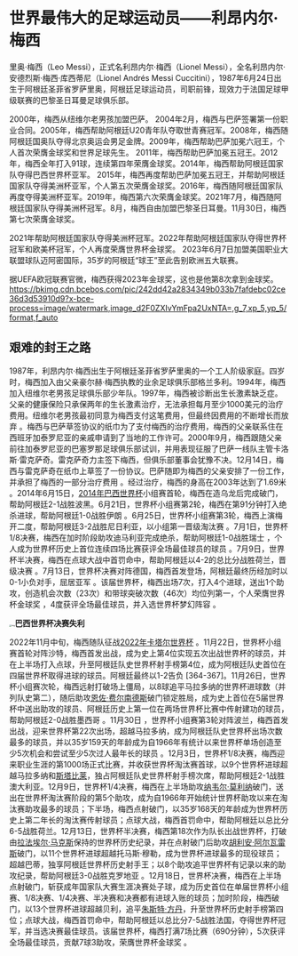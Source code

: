#           世界最伟大的足球运动员——利昂内尔·梅西

里奥·梅西（Leo Messi），正式名利昂内尔·梅西（Lionel Messi），全名利昂内尔·安德烈斯·梅西·库西蒂尼（Lionel Andrés Messi Cuccitini），1987年6月24日出生于阿根廷圣菲省罗萨里奥，阿根廷足球运动员，司职前锋，现效力于法国足球甲级联赛的巴黎圣日耳曼足球俱乐部。

2000年，梅西从纽维尔老男孩加盟巴萨。 2004年2月，梅西与巴萨签署第一份职业合同。2005年，梅西帮助阿根廷U20青年队夺取世青赛冠军。2008年，梅西随阿根廷国奥队夺得北京奥运会男足金牌。2009年，梅西帮助巴萨加冕六冠王，个人首次荣膺金球奖和世界足球先生。 2011年，梅西帮助巴萨加冕五冠王。2012年，梅西全年打入91球，连续第四年荣膺金球奖。2014年，梅西帮助阿根廷国家队夺得巴西世界杯亚军。 2015年，梅西再度帮助巴萨加冕五冠王，并帮助阿根廷国家队夺得美洲杯亚军，个人第五次荣膺金球奖。2016年，梅西随阿根廷国家队再度夺得美洲杯亚军。2019年，梅西第六次荣膺金球奖。2021年7月，梅西随阿根廷国家队夺得美洲杯冠军。8月，梅西自由加盟巴黎圣日耳曼。11月30日，梅西第七次荣膺金球奖。

2021年帮助阿根廷国家队夺得美洲杯冠军。2022年帮助阿根廷国家队夺得世界杯冠军和欧美杯冠军，个人再度荣膺世界杯金球奖。 2023年6月7日加盟美国职业大联盟球队迈阿密国际，35岁的阿根廷“球王”至此告别欧洲五大联赛。

据UEFA欧冠联赛官微，梅西获得2023年金球奖，这也是他第8次拿到金球奖。 https://bkimg.cdn.bcebos.com/pic/242dd42a2834349b033b7fafdebc02ce36d3d53910d9?x-bce-process=image/watermark,image_d2F0ZXIvYmFpa2UxNTA=,g_7,xp_5,yp_5/format,f_auto

##                                              艰难的封王之路

1987年，利昂内尔·梅西出生于阿根廷圣菲省罗萨里奥的一个工人阶级家庭。四岁时，梅西加入由父亲豪尔赫·梅西执教的业余足球俱乐部格兰多利。1994年，梅西加入纽维尔老男孩足球俱乐部少年队。1997年，梅西被诊断出生长激素缺乏症。父亲的健康保险只承保两年的生长激素治疗，无法承担每月至少1000美元的治疗费用。纽维尔老男孩最初同意为梅西支付这笔费用，但最终因费用的不断增长而放弃 。梅西与巴萨草签协议的纸巾为了支付梅西的治疗费用，梅西的父亲联系住在西班牙加泰罗尼亚的亲戚申请到了当地的工作许可。2000年9月，梅西跟随父亲前往加泰罗尼亚的巴塞罗那足球俱乐部试训，并用表现征服了巴萨一线队主管卡洛斯·雷克萨奇。雷克萨奇力主签下梅西，但俱乐部董事会犹豫不决。12月14日，梅西与雷克萨奇在纸巾上草签了一份协议。巴萨随即为梅西的父亲安排了一份工作，并承担了梅西的一部分治疗费用 。经过治疗，梅西的身高在2003年达到了1.69米 。2014年6月15日，[2014年巴西世界杯](https://baike.baidu.com/item/2014年巴西世界杯/8826489?fromModule=lemma_inlink)小组赛首轮，梅西在造乌龙后完成破门，帮助阿根廷2-1战胜波黑。6月21日，世界杯小组赛第2轮，梅西在第91分钟打入绝杀进球，帮助阿根廷1-0战胜伊朗 。6月25日，世界杯小组赛第3轮，梅西上演梅开二度，帮助阿根廷3-2战胜尼日利亚，以小组第一晋级淘汰赛 。7月1日，世界杯1/8决赛，梅西在加时阶段助攻迪马利亚完成绝杀，帮助阿根廷1-0战胜瑞士 ，个人成为世界杯历史上首位连续四场比赛获评全场最佳球员的球员 。7月9日，世界杯半决赛，梅西在点球大战中首罚命中，帮助阿根廷以4-2的总比分战胜荷兰，晋级决赛 。7月13日，世界杯决赛对阵德国，梅西首发登场，阿根廷最终历经加时以0-1小负对手，屈居亚军 。该届世界杯，梅西出场7次，打入4个进球，送出1个助攻，创造机会次数（23次）和带球突破次数（46次）均位列第一，个人荣膺世界杯金球奖 ，4度获评全场最佳球员，并入选世界杯梦幻阵容 。

[<img src="https://bkimg.cdn.bcebos.com/pic/9213b07eca8065380cd7e66a4f97b644ad345982243d?x-bce-process=image/resize,m_lfit,w_1273,limit_1" alt="img" style="zoom:25%;" />](https://baike.baidu.com/pic/利昂内尔·梅西/3965248/0/9213b07eca8065380cd7e66a4f97b644ad345982243d?fr=lemma&fromModule=lemma_content-image)**巴西世界杯决赛失利**

2022年11月中旬，梅西随队征战[2022年卡塔尔世界杯](https://baike.baidu.com/item/2022年卡塔尔世界杯/10120955?fromModule=lemma_inlink) 。11月22日，世界杯小组赛首轮对阵沙特，梅西首发出战，成为史上第4位实现五次出战世界杯的球员，并在上半场打入点球，升至阿根廷队史世界杯射手榜第4位，成为阿根廷队史首位在四届世界杯取得进球的球员。阿根廷最终以1-2告负 [364-367]。11月26日，世界杯小组赛次轮，梅西远射打破场上僵局，以8球追平马拉多纳的世界杯进球数（并列队史第二），随后助攻[恩佐·费尔南德斯](https://baike.baidu.com/item/恩佐·费尔南德斯/61733675?fromModule=lemma_inlink)破门锁定胜局，成为史上首位在5届世界杯中送出助攻的球员、阿根廷历史上第一位在两场世界杯比赛中传射建功的球员，帮助阿根廷2-0战胜墨西哥 。11月30日 ，世界杯小组赛第3轮对阵波兰，梅西首发出战，迎来世界杯第22次出场，超越马拉多纳，成为阿根廷队史世界杯出场次数最多的球员，并以35岁159天的年龄成为自1966年有统计以来世界杯单场创造至少5次机会和尝试至少5次过人最年长的球员 。12月3日，世界杯1/8决赛，梅西迎来职业生涯的第1000场正式比赛，并收获世界杯淘汰赛首球，以9个世界杯进球超越马拉多纳和[斯塔比莱](https://baike.baidu.com/item/斯塔比莱/3187056?fromModule=lemma_inlink)，独占阿根廷队史世界杯射手榜次席，帮助阿根廷2-1战胜澳大利亚。12月9日，世界杯1/4决赛，梅西在上半场助攻[纳韦尔·莫利纳](https://baike.baidu.com/item/纳韦尔·莫利纳/19779257?fromModule=lemma_inlink)破门，送出在世界杯淘汰赛阶段的第5个助攻，成为自1966年开始统计世界杯助攻以来在淘汰赛助攻最多的球员；下半场，梅西点射破门，以35岁168天的年龄成为世界杯历史上第二年长的淘汰赛传射球员；点球大战，梅西首罚命中，帮助阿根廷以总比分6-5战胜荷兰。12月13日，世界杯半决赛，梅西第18次作为队长出战世界杯，打破由[拉法埃尔·马克斯](https://baike.baidu.com/item/拉法埃尔·马克斯/8603043?fromModule=lemma_inlink)保持的世界杯历史纪录，并在点射破门后助攻[胡利安·阿尔瓦雷斯](https://baike.baidu.com/item/胡利安·阿尔瓦雷斯/24437221?fromModule=lemma_inlink)破门，以11个世界杯进球超越托马斯·穆勒，成为世界杯进球最多的现役球员；超越巴蒂，独享阿根廷世界杯历史射手王；以8个助攻追平世界杯有记录以来的助攻纪录，帮助阿根廷3-0战胜克罗地亚 。12月18日，世界杯决赛，梅西在上半场点射破门，斩获成年国家队大赛生涯决赛处子球，成为历史首位在单届世界杯小组赛、1/8决赛、1/4决赛、半决赛和决赛都有进球入账的球员；加时阶段，梅西破门，以13个世界杯进球超越贝利，追平[朱斯特·方丹](https://baike.baidu.com/item/朱斯特·方丹/3393815?fromModule=lemma_inlink)，升至世界杯历史射手榜第四位；点球大战，梅西首罚命中，帮助阿根廷以总比分7-5战胜法国，夺得世界杯冠军，并当选决赛最佳球员。该届世界杯，梅西打满7场比赛（690分钟），5次获评全场最佳球员，贡献7球3助攻，荣膺世界杯金球奖 。